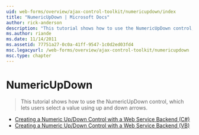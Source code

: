 ```yaml
---
uid: web-forms/overview/ajax-control-toolkit/numericupdown/index
title: "NumericUpDown | Microsoft Docs"
author: rick-anderson
description: "This tutorial shows how to use the NumericUpDown control, which lets users select a value using up and down arrows."
ms.author: riande
ms.date: 11/14/2011
ms.assetid: 77751a27-0c0a-41ff-9547-1c0d2ed03fd4
msc.legacyurl: /web-forms/overview/ajax-control-toolkit/numericupdown
msc.type: chapter
---
```

# NumericUpDown

> This tutorial shows how to use the NumericUpDown control, which lets users select a value using up and down arrows.

- [Creating a Numeric Up/Down Control with a Web Service Backend (C#)](creating-a-numeric-up-down-control-with-a-web-service-backend-cs.md)
- [Creating a Numeric Up/Down Control with a Web Service Backend (VB)](creating-a-numeric-up-down-control-with-a-web-service-backend-vb.md)

